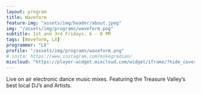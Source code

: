 ```yaml
---
layout: program
title: Waveform
feature-img: "assets/img/header/about.jpeg"
img: "/assets/img/programs/waveform.png"
subtitle: 1st and 3rd Fridays, 6 - 8 PM
tags: [Waveform, LX]
programmer: "LX"
profile: "/assets/img/programs/waveform.png"
# insta: https://www.instagram.com/mikegradian/
mixcloud: "https://player-widget.mixcloud.com/widget/iframe/?hide_cover=1&feed=%2Ftropicofm%2Fplaylists%2Fwaveform%2F"
---
```


Live on air electronic dance music mixes. Featuring the Treasure Valley’s best local DJ’s and Artists.
